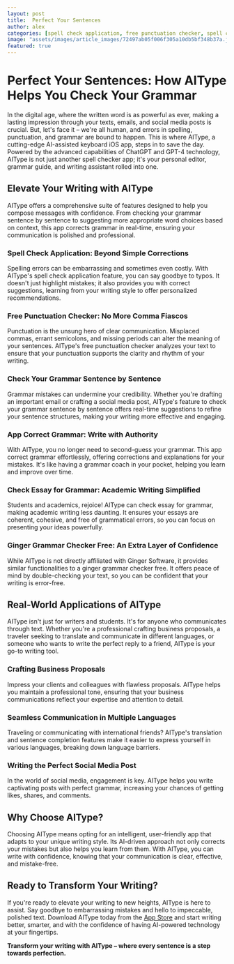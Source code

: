 ```yaml
---
layout: post
title:  Perfect Your Sentences
author: alex
categories: [spell check application, free punctuation checker, spell checker app, check your grammar sentence, app correct grammar, check essay for grammar, ginger grammar checker free]
image: "assets/images/article_images/72497ab05f006f305a10db5bf348b37a.jpg"
featured: true
---
```


# Perfect Your Sentences: How AIType Helps You Check Your Grammar

In the digital age, where the written word is as powerful as ever, making a lasting impression through your texts, emails, and social media posts is crucial. But, let's face it – we're all human, and errors in spelling, punctuation, and grammar are bound to happen. This is where AIType, a cutting-edge AI-assisted keyboard iOS app, steps in to save the day. Powered by the advanced capabilities of ChatGPT and GPT-4 technology, AIType is not just another spell checker app; it's your personal editor, grammar guide, and writing assistant rolled into one.

## Elevate Your Writing with AIType

AIType offers a comprehensive suite of features designed to help you compose messages with confidence. From checking your grammar sentence by sentence to suggesting more appropriate word choices based on context, this app corrects grammar in real-time, ensuring your communication is polished and professional.

### Spell Check Application: Beyond Simple Corrections

Spelling errors can be embarrassing and sometimes even costly. With AIType's spell check application feature, you can say goodbye to typos. It doesn't just highlight mistakes; it also provides you with correct suggestions, learning from your writing style to offer personalized recommendations.

### Free Punctuation Checker: No More Comma Fiascos

Punctuation is the unsung hero of clear communication. Misplaced commas, errant semicolons, and missing periods can alter the meaning of your sentences. AIType's free punctuation checker analyzes your text to ensure that your punctuation supports the clarity and rhythm of your writing.

### Check Your Grammar Sentence by Sentence

Grammar mistakes can undermine your credibility. Whether you're drafting an important email or crafting a social media post, AIType's feature to check your grammar sentence by sentence offers real-time suggestions to refine your sentence structures, making your writing more effective and engaging.

### App Correct Grammar: Write with Authority

With AIType, you no longer need to second-guess your grammar. This app correct grammar effortlessly, offering corrections and explanations for your mistakes. It's like having a grammar coach in your pocket, helping you learn and improve over time.

### Check Essay for Grammar: Academic Writing Simplified

Students and academics, rejoice! AIType can check essay for grammar, making academic writing less daunting. It ensures your essays are coherent, cohesive, and free of grammatical errors, so you can focus on presenting your ideas powerfully.

### Ginger Grammar Checker Free: An Extra Layer of Confidence

While AIType is not directly affiliated with Ginger Software, it provides similar functionalities to a ginger grammar checker free. It offers peace of mind by double-checking your text, so you can be confident that your writing is error-free.

## Real-World Applications of AIType

AIType isn't just for writers and students. It's for anyone who communicates through text. Whether you're a professional crafting business proposals, a traveler seeking to translate and communicate in different languages, or someone who wants to write the perfect reply to a friend, AIType is your go-to writing tool.

### Crafting Business Proposals

Impress your clients and colleagues with flawless proposals. AIType helps you maintain a professional tone, ensuring that your business communications reflect your expertise and attention to detail.

### Seamless Communication in Multiple Languages

Traveling or communicating with international friends? AIType's translation and sentence completion features make it easier to express yourself in various languages, breaking down language barriers.

### Writing the Perfect Social Media Post

In the world of social media, engagement is key. AIType helps you write captivating posts with perfect grammar, increasing your chances of getting likes, shares, and comments.

## Why Choose AIType?

Choosing AIType means opting for an intelligent, user-friendly app that adapts to your unique writing style. Its AI-driven approach not only corrects your mistakes but also helps you learn from them. With AIType, you can write with confidence, knowing that your communication is clear, effective, and mistake-free.

## Ready to Transform Your Writing?

If you're ready to elevate your writing to new heights, AIType is here to assist. Say goodbye to embarrassing mistakes and hello to impeccable, polished text. Download AIType today from the [App Store](https://apps.apple.com/us/app/aitype-grammar-check-keyboard/id6469163944) and start writing better, smarter, and with the confidence of having AI-powered technology at your fingertips.

**Transform your writing with AIType – where every sentence is a step towards perfection.**